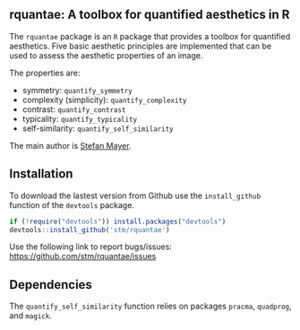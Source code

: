 ## rquantae: A toolbox for quantified aesthetics in R

The `rquantae` package is an `R` package that provides a toolbox for quantified aesthetics. Five basic aesthetic principles are implemented that can be used to assess the aesthetic properties of an image.

The properties are:

* symmetry: `quantify_symmetry`
* complexity (simplicity): `quantify_complexity`
* contrast: `quantify_contrast`
* typicality: `quantify_typicality`
* self-similarity: `quantify_self_similarity`

The main author is [Stefan Mayer](http://github.com/stm/).

## Installation

To download the lastest version from Github use the `install_github` function of the `devtools` package.
```r
if (!require("devtools")) install.packages("devtools")
devtools::install_github('stm/rquantae')
```
Use the following link to report bugs/issues: <https://github.com/stm/rquantae/issues>

## Dependencies
The `quantify_self_similarity` function relies on packages `pracma`, `quadprog`, and `magick`.

